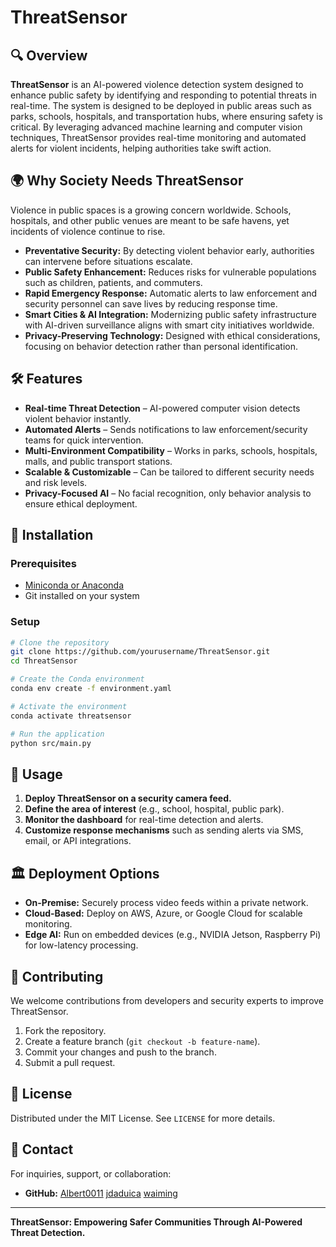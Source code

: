 # ThreatSensor

## 🔍 Overview
**ThreatSensor** is an AI-powered violence detection system designed to enhance public safety by identifying and responding to potential threats in real-time. The system is designed to be deployed in public areas such as parks, schools, hospitals, and transportation hubs, where ensuring safety is critical. By leveraging advanced machine learning and computer vision techniques, ThreatSensor provides real-time monitoring and automated alerts for violent incidents, helping authorities take swift action.

## 🌍 Why Society Needs ThreatSensor
Violence in public spaces is a growing concern worldwide. Schools, hospitals, and other public venues are meant to be safe havens, yet incidents of violence continue to rise. 
- **Preventative Security:** By detecting violent behavior early, authorities can intervene before situations escalate.
- **Public Safety Enhancement:** Reduces risks for vulnerable populations such as children, patients, and commuters.
- **Rapid Emergency Response:** Automatic alerts to law enforcement and security personnel can save lives by reducing response time.
- **Smart Cities & AI Integration:** Modernizing public safety infrastructure with AI-driven surveillance aligns with smart city initiatives worldwide.
- **Privacy-Preserving Technology:** Designed with ethical considerations, focusing on behavior detection rather than personal identification.

## 🛠 Features
- **Real-time Threat Detection** – AI-powered computer vision detects violent behavior instantly.
- **Automated Alerts** – Sends notifications to law enforcement/security teams for quick intervention.
- **Multi-Environment Compatibility** – Works in parks, schools, hospitals, malls, and public transport stations.
- **Scalable & Customizable** – Can be tailored to different security needs and risk levels.
- **Privacy-Focused AI** – No facial recognition, only behavior analysis to ensure ethical deployment.

## 🚀 Installation
### Prerequisites
- [Miniconda or Anaconda](https://docs.conda.io/en/latest/miniconda.html)
- Git installed on your system

### Setup
```bash
# Clone the repository
git clone https://github.com/yourusername/ThreatSensor.git
cd ThreatSensor

# Create the Conda environment
conda env create -f environment.yaml

# Activate the environment
conda activate threatsensor

# Run the application
python src/main.py
```

## 📌 Usage
1. **Deploy ThreatSensor on a security camera feed.**
2. **Define the area of interest** (e.g., school, hospital, public park).
3. **Monitor the dashboard** for real-time detection and alerts.
4. **Customize response mechanisms** such as sending alerts via SMS, email, or API integrations.

## 🏛 Deployment Options
- **On-Premise:** Securely process video feeds within a private network.
- **Cloud-Based:** Deploy on AWS, Azure, or Google Cloud for scalable monitoring.
- **Edge AI:** Run on embedded devices (e.g., NVIDIA Jetson, Raspberry Pi) for low-latency processing.

## 🤝 Contributing
We welcome contributions from developers and security experts to improve ThreatSensor.
1. Fork the repository.
2. Create a feature branch (`git checkout -b feature-name`).
3. Commit your changes and push to the branch.
4. Submit a pull request.

## 📜 License
Distributed under the MIT License. See `LICENSE` for more details.

## 📧 Contact
For inquiries, support, or collaboration:
- **GitHub:** [Albert0011](https://github.com/Albert0011) [jdaduica](https://github.com/jdaduica) [waiming](https://github.com/waiming)

---
**ThreatSensor: Empowering Safer Communities Through AI-Powered Threat Detection.**
